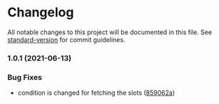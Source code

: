 # Changelog

All notable changes to this project will be documented in this file. See [standard-version](https://github.com/conventional-changelog/standard-version) for commit guidelines.

### 1.0.1 (2021-06-13)


### Bug Fixes

* condition is changed for fetching the slots ([859062a](https://github.com/mnkmalpani/coWin-vaccine/commit/859062a9c2828116dea0fdb7763f9a936ae47922))
